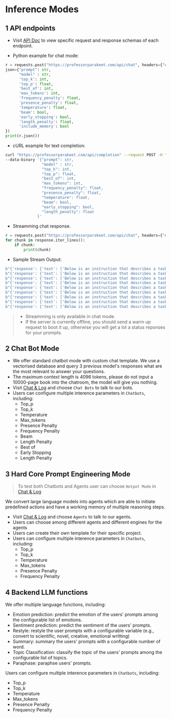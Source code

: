 Inference Modes
=======================

## 1 API endpoints

- Visit [API Doc](https://professorparakeet.com/api/docs) to view specific request and response schemas of each endpoint.

- Python example for chat mode:

```python
r = requests.post("https://professorparakeet.com/api/chat", headers={"Authorization": "Bearer str"}, 
json={"prompt": str,
      "model" : str,
      'top_k': int,
      'top_p': float,
      'best_of': int, 
      'max_tokens': int,
      'frequency_penalty': float,
      'presence_penalty': float,
      'temperature': float,
      'beam': bool,
      'early_stopping': bool,
      'length_penalty': float,
      'include_memory': bool
}) 
print(r.json())
```

- cURL example for text completion:

```bash
curl "https://professorparakeet.com/api/completion" --request POST -H "Authorization: Bearer str" -H 'Content-Type: application/json' \
--data-binary '{"prompt": str, 
                "model" : str,
                "top_k": int,
                "top_p": float,
                "best_of": int,
                "max_tokens": int,
                "frequency_penalty": float,
                "presence_penalty": float,
                "temperature": float,
                "beam": bool,
                "early_stopping": bool,
                "length_penalty": float
              }'
```
- Streamming chat response.


```python
r = requests.post("https://professorparakeet.com/api/chat", headers={"Authorization": "Bearer str"},  json={"prompt": "What is 1 + 1?", "model" : str, 'stream': True },  stream=True) 
for chunk in response.iter_lines():
    if chunk:
        print(chunk)
```

- Sample Stream Output:


```python
b"{'response': {'text': ['Below is an instruction that describes a task. Write a response that appropriately completes the request.\\n\\n\\n### Instruction:\\nwhat is 1 + 1?\\n\\n### Response:\\n\\n1']}, 'delta': '1'}"
b"{'response': {'text': ['Below is an instruction that describes a task. Write a response that appropriately completes the request.\\n\\n\\n### Instruction:\\nwhat is 1 + 1?\\n\\n### Response:\\n\\n1 +']}, 'delta': '1 +'}"
b"{'response': {'text': ['Below is an instruction that describes a task. Write a response that appropriately completes the request.\\n\\n\\n### Instruction:\\nwhat is 1 + 1?\\n\\n### Response:\\n\\n1 + 1']}, 'delta': '1 + 1'}"
b"{'response': {'text': ['Below is an instruction that describes a task. Write a response that appropriately completes the request.\\n\\n\\n### Instruction:\\nwhat is 1 + 1?\\n\\n### Response:\\n\\n1 + 1 is']}, 'delta': '1 + 1 is'}"
b"{'response': {'text': ['Below is an instruction that describes a task. Write a response that appropriately completes the request.\\n\\n\\n### Instruction:\\nwhat is 1 + 1?\\n\\n### Response:\\n\\n1 + 1 is equal']}, 'delta': '1 + 1 is equal'}"
b"{'response': {'text': ['Below is an instruction that describes a task. Write a response that appropriately completes the request.\\n\\n\\n### Instruction:\\nwhat is 1 + 1?\\n\\n### Response:\\n\\n1 + 1 is equal to']}, 'delta': '1 + 1 is equal to'}"
b"{'response': {'text': ['Below is an instruction that describes a task. Write a response that appropriately completes the request.\\n\\n\\n### Instruction:\\nwhat is 1 + 1?\\n\\n### Response:\\n\\n1 + 1 is equal to ']}, 'delta': '1 + 1 is equal to '}"
b"{'response': {'text': ['Below is an instruction that describes a task. Write a response that appropriately completes the request.\\n\\n\\n### Instruction:\\nwhat is 1 + 1?\\n\\n### Response:\\n\\n1 + 1 is equal to 2']}, 'delta': '1 + 1 is equal to 2'}"
b"{'response': {'text': ['Below is an instruction that describes a task. Write a response that appropriately completes the request.\\n\\n\\n### Instruction:\\nwhat is 1 + 1?\\n\\n### Response:\\n\\n1 + 1 is equal to 2.']}, 'delta': '1 + 1 is equal to 2.'}"
```

> - Streamming is only available in chat mode.
> - If the server is currently offline, you should send a warm up request to boot it up, otherwise you will get a lot a status reponses for your prompts.

## 2 Chat Bot Mode
- We offer standard chatbot mode with custom chat template. We use a vectorised database and query 3 previous model's responses what are the most relevant to answer your questions.
- The maximum context length is 4096 tokens, please do not input a 10000-page book into the chatroom, the model will give you nothing.
- Visit [Chat & Log](https://professorparakeet.com/chat/) and choose `Chat Bots` to talk to our bots.
- Users can configure multiple interence parameters in `Chatbots`, including:
  - Top_p
  - Top_k
  - Temperature
  - Max_tokens
  - Presence Penalty
  - Frequency Penalty
  - Beam 
  - Length Penalty
  - Best of
  - Early Stopping
  - Length Penalty

## 3 Hard Core Prompt Engineering Mode

> To test both Chatbots and Agents user can choose `Hotpot Mode` in [Chat & Log](https://professorparakeet.com/chat/)

We convert large language models into agents which are able to initiate predefined actions and have a working memory of multiple reasoning steps.
- Visit [Chat & Log](https://professorparakeet.com/chat/) and choose `Agents` to talk to our agents.
- Users can choose among different agents and different engines for the agents
- Users can create their own template for their specific project.
- Users can configure multiple interence parameters in `Chatbots`, including:
  - Top_p
  - Top_k
  - Temperature
  - Max_tokens
  - Presence Penalty
  - Frequency Penalty
  
## 4 Backend LLM functions

We offer multiple language functions, including:
- Emotion prediction: predict the emotion of the users' prompts among the configurable list of emotions.
- Sentiment prediction: predict the sentiment of the users' prompts.
- Restyle: restyle the user prompts with a configurable variable (e.g., convert to scientific, novel, creative, emotional writting)
- Summary: summary the users' prompts with a configurable number of word.
- Topic Classification: classify the topic of the users' prompts among the configurable list of topics.
- Paraphase: paraphse users' prompts.

Users can configure multiple interence parameters in `Chatbots`, including:
  - Top_p
  - Top_k
  - Temperature
  - Max_tokens
  - Presence Penalty
  - Frequency Penalty